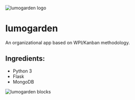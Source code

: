 ![lumogarden logo](https://github.com/thomasoflight/lumogarden/blob/develop/logo_splash_A_02.png)

lumogarden
============

An organizational app based on WPI/Kanban methodology. 

Ingredients: 
-----------

- Python 3
- Flask
- MongoDB

![lumogarden blocks](https://github.com/thomasoflight/lumogarden/blob/develop/assets/lumogarden.gif)

